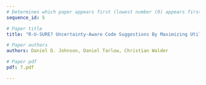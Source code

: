```yaml
---
# Determines which paper appears first (lowest number (0) appears first)
sequence_id: 5

# Paper title
title: "R-U-SURE? Uncertainty-Aware Code Suggestions By Maximizing Utility Across Random User Intents\n(Best Paper)"

# Paper authors
authors: Daniel D. Johnson, Daniel Tarlow, Christian Walder 

# Paper pdf
pdf: 7.pdf

---
```

